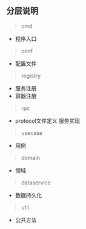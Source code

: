 ## 分层说明
> cmd
* 程序入口
> conf
* 配置文件
> registry
* 服务注册
* 容器注册
> rpc
* protocol文件定义 服务实现
> usecase
* 用例
> domain
* 领域
> dataservice
* 数据持久化
> util
* 公共方法

